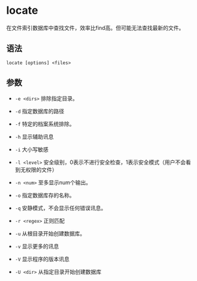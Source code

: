 # locate
在文件索引数据库中查找文件，效率比find高。但可能无法查找最新的文件。

## 语法
`locate [options] <files>`

## 参数
- `-e <dirs>` 排除指定目录。

- `-d` 指定数据库的路径

- `-f` 特定的档案系统排除。

- `-h` 显示辅助讯息

- `-i` 大小写敏感

- `-l <level>` 安全级别，0表示不进行安全检查，1表示安全模式（用户不会看到无权限的文件）

- `-n <num>` 至多显示num个输出。

- `-o` 指定数据库存的名称。

- `-q` 安静模式，不会显示任何错误讯息。

- `-r <regex>` 正则匹配

- `-u` 从根目录开始创建数据库。

- `-v` 显示更多的讯息

- `-V` 显示程序的版本讯息

- `-U <dir>` 从指定目录开始创建数据库
